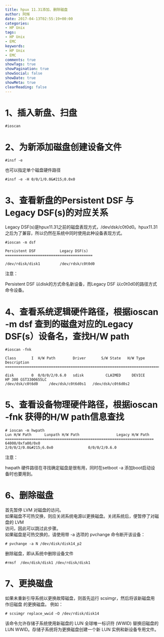 ```yaml
---
title: hpux 11.31添加、删除磁盘
author: 阿辉
date: 2017-04-13T02:55:19+00:00
categories:
- HP Unix
tags:
- HP Unix
- EMC
keywords:
- HP Unix
- EMC
comments: true
showTags: true
showPagination: true
showSocial: false
showDate: true
showMeta: true
clearReading: false
---
```

# 1、插入新盘、扫盘
```
#ioscan
```

# 2、为新添加磁盘创建设备文件

```
#insf -e
```
也可以指定单个磁盘硬件路径
```
#insf -e -H 0/0/1/0.0&#215;0.0x0
```

# 3、查看新盘的Persistent DSF 与Legacy DSF(s)的对应关系

Legacy DSF(s)是hpux11.31之前的磁盘表现方式，/dev/dsk/c0t0d0。hpux11.31之后为了兼容，所以仍然在系统中同时使用此种设备表现方式。

```
#ioscan -m dsf

Persistent DSF           Legacy DSF(s)  
========================================

/dev/rdisk/disk1         /dev/rdsk/c0t0d0
```

<!--more-->

注意：

Persistent DSF 以disk的方式命名新设备，而Legacy DSF 以c0t0d0的路径方式命令设备。

# 4、查看系统逻辑硬件路径，根据ioscan -m dsf 查到的磁盘对应的Legacy DSF(s）设备名，查找H/W path
```
#ioscan -fnk

Class       I  H/W Path        Driver       S/W State   H/W Type     Description  
=================================================================================

disk        0  0/0/0/2/0.6.0   sdisk          CLAIMED     DEVICE       HP 300 GST3300655LC  
/dev/dsk/c0t6d0     /dev/dsk/c0t6d0s1   /dev/dsk/c0t6d0s2
```

# 5、查看设备物理硬件路径，根据ioscan -fnk 获得的H/W path信息查找
```
# ioscan -m hwpath  
Lun H/W Path      Lunpath H/W Path                 Legacy H/W Path  
====================================================================  
64000/0xfa00/0x0  
2/0/0/2/0.0&#215;6.0x0                0/0/0/2/0.6.0
```
注意：

hwpath 硬件路径在寻找确定磁盘是很有用，同时在setboot -a 添加boot启动设备时也要用到。

# 6、删除磁盘

首先暂停 LVM 对磁盘的访问。  
如果磁盘不可热交换，则应关闭系统电源以更换磁盘。关闭系统后，便暂停了对磁盘的 LVM  
访问，因此可以跳过此步骤。  
如果磁盘是可热交换的，请使用带 -a 选项的 pvchange 命令断开该设备：  
```
# pvchange -a N /dev/disk/disk14_p2
```
删除磁盘，即从系统中删除设备文件
```
#rmsf  /dev/disk/disk1 /dev/rdisk/disk1
```

# 7、更换磁盘

如果未重新引导系统以更换故障磁盘，则首先运行 scsimgr，然后将该新磁盘用作旧磁盘 的更换磁盘。
例如： 
```
# scsimgr replace_wwid –D /dev/rdisk/disk14 
```
该命令允许存储子系统使用新磁盘的 LUN 全球唯一标识符 (WWID) 替换旧磁盘的 LUN WWID。存储子系统将为更换磁盘创建一个新 LUN 实例和新设备专用文件。